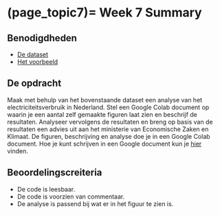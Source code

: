 (page_topic7)=
Week 7 Summary
=======================

## Benodigdheden
- [De dataset](https://github.com/Remi-ui/python_tb/releases/download/Electricity_dataset/Electricity.zip)
- [Het voorbeeld](https://colab.research.google.com/github/Remi-ui/python_tb/blob/main/energy_netherlands.ipynb)

## De opdracht
Maak met behulp van het bovenstaande dataset een analyse van het electriciteitsverbruik in Nederland. Stel een Google Colab document op waarin je een aantal zelf gemaakte figuren laat zien en beschrijf de resultaten. Analyseer vervolgens de resultaten en breng op basis van de resultaten een advies uit aan het ministerie van Economische Zaken en Klimaat. De figuren, beschrijving en analyse doe je in een Google Colab document. Hoe je kunt schrijven in een Google document kun je [hier](https://colab.research.google.com/notebooks/markdown_guide.ipynb#scrollTo=Lhfnlq1Surtk) vinden.

## Beoordelingscreiteria
- De code is leesbaar.
- De code is voorzien van commentaar.
- De analyse is passend bij wat er in het figuur te zien is.
